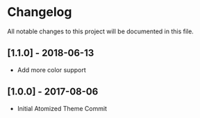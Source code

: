 # Changelog
All notable changes to this project will be documented in this file.

## [1.1.0] - 2018-06-13
- Add more color support

## [1.0.0] - 2017-08-06
- Initial Atomized Theme Commit